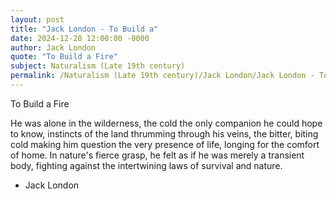 ```yaml
---
layout: post
title: "Jack London - To Build a"
date: 2024-12-28 12:00:00 -0000
author: Jack London
quote: "To Build a Fire"
subject: Naturalism (Late 19th century)
permalink: /Naturalism (Late 19th century)/Jack London/Jack London - To Build a
---
```


To Build a Fire

He was alone in the wilderness, the cold the only companion he could hope to know, instincts of the land thrumming through his veins,
the bitter, biting cold making him question the very presence of life, longing for the comfort of home.
In nature's fierce grasp, he felt as if he was merely a transient body, fighting against the intertwining laws of survival and nature.

- Jack London
